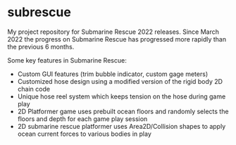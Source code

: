 # subrescue

My project repository for Submarine Rescue 2022 releases.  Since March 2022 the progress on Submarine Rescue has progressed more rapidly than the previous 6 months.

Some key features in Submarine Rescue:
  - Custom GUI features (trim bubble indicator, custom gage meters)
  - Customized hose design using a modified version of the rigid body 2D chain code
  - Unique hose reel system which keeps tension on the hose during game play
  - 2D Platformer game uses prebuilt ocean floors and randomly selects the floors and depth for each game play session
  - 2D submarine rescue platformer uses Area2D/Collision shapes to apply ocean current forces to various bodies in play
